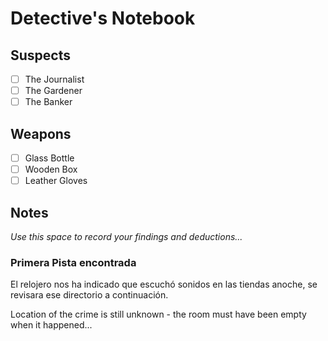 # Detective's Notebook

## Suspects
- [ ] The Journalist
- [ ] The Gardener
- [ ] The Banker

## Weapons
- [ ] Glass Bottle
- [ ] Wooden Box
- [ ] Leather Gloves

## Notes
*Use this space to record your findings and deductions...*

### Primera Pista encontrada
El relojero nos ha indicado que escuchó sonidos en las tiendas anoche, se revisara ese directorio a continuación.


Location of the crime is still unknown - the room must have been empty when it happened...
